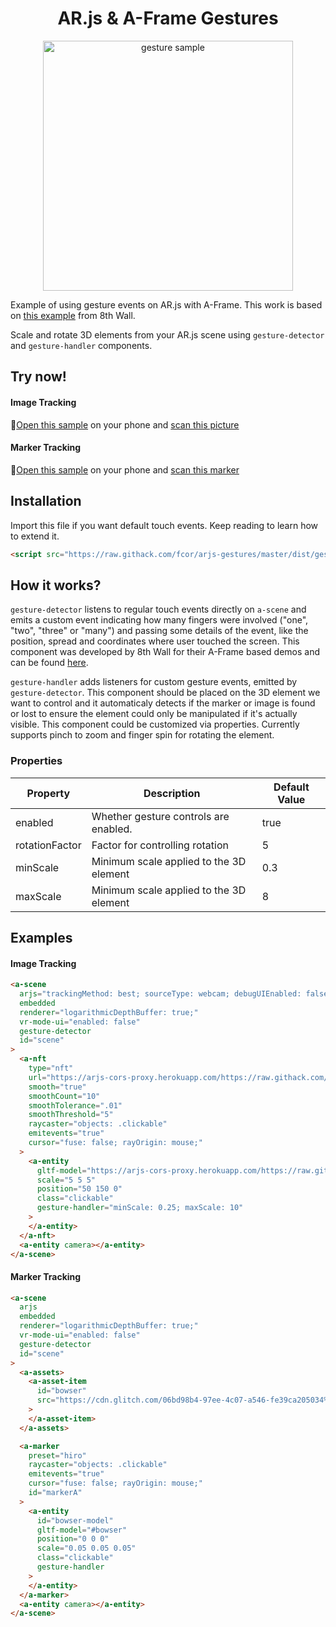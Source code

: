 <h1 align="center">AR.js & A-Frame Gestures</h1>

<p align="center"><img width="400" alt="gesture sample" src="https://user-images.githubusercontent.com/21111451/83983551-00accd00-a8f5-11ea-80a6-e075971ba1d2.gif"></p>

Example of using gesture events on AR.js with A-Frame. This work is based on [this example](https://github.com/8thwall/web/blob/master/examples/aframe/manipulate/README.md) from 8th Wall.

Scale and rotate 3D elements from your AR.js scene using `gesture-detector` and `gesture-handler` components.


## Try now!

#### Image Tracking

🚀[Open this sample](https://fcor.github.io/arjs-gestures/image-tracking.html) on your phone and [scan this picture](https://raw.githubusercontent.com/AR-js-org/AR.js/master/aframe/examples/image-tracking/nft/trex-image-big.jpeg)

#### Marker Tracking

🚀[Open this sample](https://fcor.github.io/arjs-gestures/index.html) on your phone and [scan this marker](https://killcloud.nyc3.digitaloceanspaces.com/assets/Hiro_marker_ARjs.png)

## Installation

Import this file if you want default touch events. Keep reading to learn how to extend it.

```html
<script src="https://raw.githack.com/fcor/arjs-gestures/master/dist/gestures.js"></script>
```

## How it works?

`gesture-detector` listens to regular touch events directly on `a-scene` and emits a custom event indicating how many fingers were involved ("one", "two", "three" or "many") and passing some details of the event, like the position, spread and coordinates where user touched the screen. This component was developed by 8th Wall for their A-Frame based demos and can be found [here](https://github.com/8thwall/web/blob/master/examples/aframe/manipulate/gesture-detector.js).

`gesture-handler` adds listeners for custom gesture events, emitted by `gesture-detector`. This component should be placed on the 3D element we want to control and it automaticaly detects if the marker or image is found or lost to ensure the element could only be manipulated if it's actually visible. This component could be customized via properties. Currently supports pinch to zoom and finger spin for rotating the element.

### Properties

| Property       | Description                             | Default Value |
| -------------- | --------------------------------------- | ------------- |
| enabled        | Whether gesture controls are enabled.   | true          |
| rotationFactor | Factor for controlling rotation         | 5             |
| minScale       | Minimum scale applied to the 3D element | 0.3           |
| maxScale       | Minimum scale applied to the 3D element | 8             |

## Examples

#### Image Tracking

```html
<a-scene
  arjs="trackingMethod: best; sourceType: webcam; debugUIEnabled: false;"
  embedded
  renderer="logarithmicDepthBuffer: true;"
  vr-mode-ui="enabled: false"
  gesture-detector
  id="scene"
>
  <a-nft
    type="nft"
    url="https://arjs-cors-proxy.herokuapp.com/https://raw.githack.com/AR-js-org/AR.js/master/aframe/examples/image-tracking/nft/trex/trex-image/trex"
    smooth="true"
    smoothCount="10"
    smoothTolerance=".01"
    smoothThreshold="5"
    raycaster="objects: .clickable"
    emitevents="true"
    cursor="fuse: false; rayOrigin: mouse;"
  >
    <a-entity
      gltf-model="https://arjs-cors-proxy.herokuapp.com/https://raw.githack.com/AR-js-org/AR.js/master/aframe/examples/image-tracking/nft/trex/scene.gltf"
      scale="5 5 5"
      position="50 150 0"
      class="clickable"
      gesture-handler="minScale: 0.25; maxScale: 10"
    >
    </a-entity>
  </a-nft>
  <a-entity camera></a-entity>
</a-scene>
```

#### Marker Tracking

```html
<a-scene
  arjs
  embedded
  renderer="logarithmicDepthBuffer: true;"
  vr-mode-ui="enabled: false"
  gesture-detector
  id="scene"
>
  <a-assets>
    <a-asset-item
      id="bowser"
      src="https://cdn.glitch.com/06bd98b4-97ee-4c07-a546-fe39ca205034%2Fbowser.glb"
    >
    </a-asset-item>
  </a-assets>

  <a-marker
    preset="hiro"
    raycaster="objects: .clickable"
    emitevents="true"
    cursor="fuse: false; rayOrigin: mouse;"
    id="markerA"
  >
    <a-entity
      id="bowser-model"
      gltf-model="#bowser"
      position="0 0 0"
      scale="0.05 0.05 0.05"
      class="clickable"
      gesture-handler
    >
    </a-entity>
  </a-marker>
  <a-entity camera></a-entity>
</a-scene>
```
